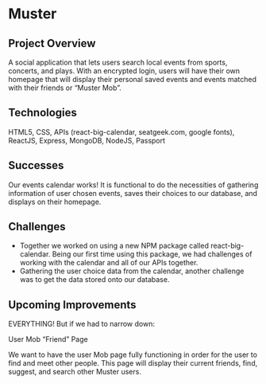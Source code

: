 # Muster

## Project Overview 

A social application that lets users search local events from sports, concerts, and plays. With an encrypted login, users will have their own homepage that will display their personal saved events and events matched with their friends or “Muster Mob”. 

## Technologies 

HTML5, CSS, APIs (react-big-calendar, seatgeek.com, google fonts), ReactJS, Express, MongoDB, NodeJS, Passport

## Successes 

Our events calendar works! It is functional to do the necessities of gathering information of user chosen events, saves their choices to our database, and displays on their homepage.

## Challenges 

* Together we worked on using a new NPM package called react-big-calendar. Being our first time using this package, we had challenges of working with the calendar and all of our APIs together. 
* Gathering the user choice data from the calendar, another challenge was to get the data stored onto our database. 

## Upcoming Improvements 

EVERYTHING! But if we had to narrow down: 

User Mob “Friend” Page

We want to have the user Mob page fully functioning in order for the user to find and meet other people. This page will display their current friends, find, suggest, and search other Muster users.
